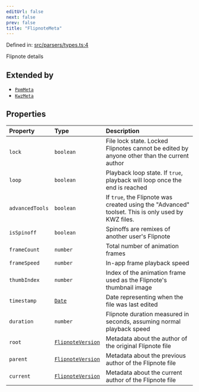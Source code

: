 ```yaml
---
editUrl: false
next: false
prev: false
title: "FlipnoteMeta"
---
```


Defined in: [src/parsers/types.ts:4](https://github.com/jaames/flipnote.js/blob/8ec10f089e866d1297261b52ab6750bd899577ce/src/parsers/types.ts#L4)

Flipnote details

## Extended by

- [`PpmMeta`](/api/interfaces/ppmmeta/)
- [`KwzMeta`](/api/interfaces/kwzmeta/)

## Properties

| Property | Type | Description |
| :------ | :------ | :------ |
| <a id="lock"></a> `lock` | `boolean` | File lock state. Locked Flipnotes cannot be edited by anyone other than the current author |
| <a id="loop"></a> `loop` | `boolean` | Playback loop state. If `true`, playback will loop once the end is reached |
| <a id="advancedtools"></a> `advancedTools` | `boolean` | If `true`, the Flipnote was created using the "Advanced" toolset. This is only used by KWZ files. |
| <a id="isspinoff"></a> `isSpinoff` | `boolean` | Spinoffs are remixes of another user's Flipnote |
| <a id="framecount"></a> `frameCount` | `number` | Total number of animation frames |
| <a id="framespeed"></a> `frameSpeed` | `number` | In-app frame playback speed |
| <a id="thumbindex"></a> `thumbIndex` | `number` | Index of the animation frame used as the Flipnote's thumbnail image |
| <a id="timestamp"></a> `timestamp` | [`Date`](https://developer.mozilla.org/docs/Web/JavaScript/Reference/Global_Objects/Date) | Date representing when the file was last edited |
| <a id="duration"></a> `duration` | `number` | Flipnote duration measured in seconds, assuming normal playback speed |
| <a id="root"></a> `root` | [`FlipnoteVersion`](/api/interfaces/flipnoteversion/) | Metadata about the author of the original Flipnote file |
| <a id="parent"></a> `parent` | [`FlipnoteVersion`](/api/interfaces/flipnoteversion/) | Metadata about the previous author of the Flipnote file |
| <a id="current"></a> `current` | [`FlipnoteVersion`](/api/interfaces/flipnoteversion/) | Metadata about the current author of the Flipnote file |
